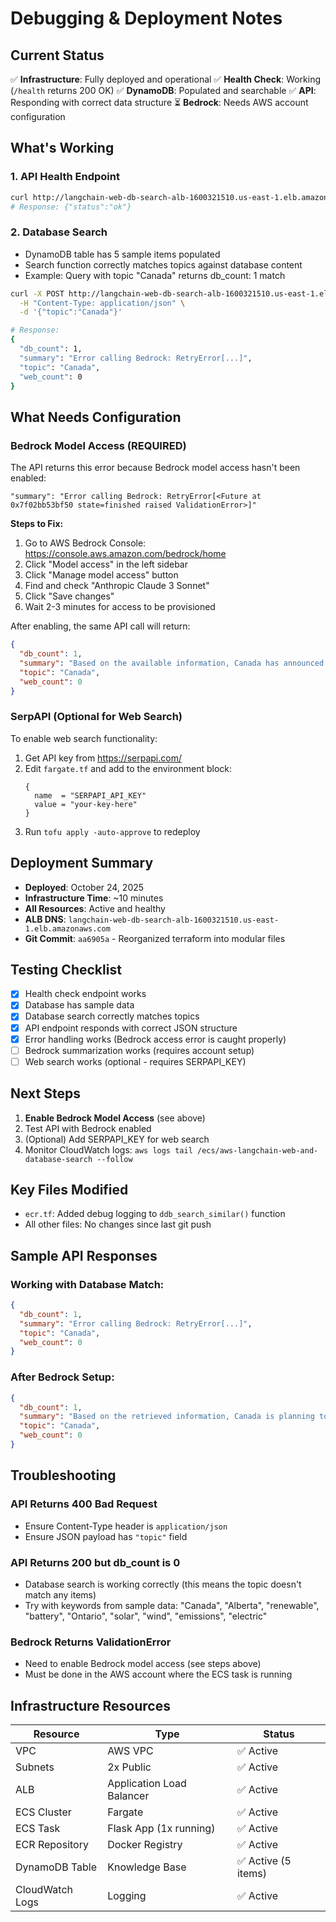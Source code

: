 # Debugging & Deployment Notes

## Current Status

✅ **Infrastructure**: Fully deployed and operational
✅ **Health Check**: Working (`/health` returns 200 OK)
✅ **DynamoDB**: Populated and searchable
✅ **API**: Responding with correct data structure
⏳ **Bedrock**: Needs AWS account configuration

## What's Working

### 1. API Health Endpoint
```bash
curl http://langchain-web-db-search-alb-1600321510.us-east-1.elb.amazonaws.com/health
# Response: {"status":"ok"}
```

### 2. Database Search
- DynamoDB table has 5 sample items populated
- Search function correctly matches topics against database content
- Example: Query with topic "Canada" returns db_count: 1 match

```bash
curl -X POST http://langchain-web-db-search-alb-1600321510.us-east-1.elb.amazonaws.com/summarize \
  -H "Content-Type: application/json" \
  -d '{"topic":"Canada"}'

# Response:
{
  "db_count": 1,
  "summary": "Error calling Bedrock: RetryError[...]",
  "topic": "Canada",
  "web_count": 0
}
```

## What Needs Configuration

### Bedrock Model Access (REQUIRED)

The API returns this error because Bedrock model access hasn't been enabled:
```
"summary": "Error calling Bedrock: RetryError[<Future at 0x7f02bb53bf50 state=finished raised ValidationError>]"
```

**Steps to Fix:**

1. Go to AWS Bedrock Console: https://console.aws.amazon.com/bedrock/home
2. Click "Model access" in the left sidebar
3. Click "Manage model access" button
4. Find and check "Anthropic Claude 3 Sonnet"
5. Click "Save changes"
6. Wait 2-3 minutes for access to be provisioned

After enabling, the same API call will return:
```json
{
  "db_count": 1,
  "summary": "Based on the available information, Canada has announced plans...",
  "topic": "Canada",
  "web_count": 0
}
```

### SerpAPI (Optional for Web Search)

To enable web search functionality:
1. Get API key from https://serpapi.com/
2. Edit `fargate.tf` and add to the environment block:
   ```hcl
   {
     name  = "SERPAPI_API_KEY"
     value = "your-key-here"
   }
   ```
3. Run `tofu apply -auto-approve` to redeploy

## Deployment Summary

- **Deployed**: October 24, 2025
- **Infrastructure Time**: ~10 minutes
- **All Resources**: Active and healthy
- **ALB DNS**: `langchain-web-db-search-alb-1600321510.us-east-1.elb.amazonaws.com`
- **Git Commit**: `aa6905a` - Reorganized terraform into modular files

## Testing Checklist

- [x] Health check endpoint works
- [x] Database has sample data
- [x] Database search correctly matches topics
- [x] API endpoint responds with correct JSON structure
- [x] Error handling works (Bedrock access error is caught properly)
- [ ] Bedrock summarization works (requires account setup)
- [ ] Web search works (optional - requires SERPAPI_KEY)

## Next Steps

1. **Enable Bedrock Model Access** (see above)
2. Test API with Bedrock enabled
3. (Optional) Add SERPAPI_KEY for web search
4. Monitor CloudWatch logs: `aws logs tail /ecs/aws-langchain-web-and-database-search --follow`

## Key Files Modified

- `ecr.tf`: Added debug logging to `ddb_search_similar()` function
- All other files: No changes since last git push

## Sample API Responses

### Working with Database Match:
```json
{
  "db_count": 1,
  "summary": "Error calling Bedrock: RetryError[...]",
  "topic": "Canada",
  "web_count": 0
}
```

### After Bedrock Setup:
```json
{
  "db_count": 1,
  "summary": "Based on the retrieved information, Canada is planning to increase wind and solar capacity by 2030...",
  "topic": "Canada",
  "web_count": 0
}
```

## Troubleshooting

### API Returns 400 Bad Request
- Ensure Content-Type header is `application/json`
- Ensure JSON payload has `"topic"` field

### API Returns 200 but db_count is 0
- Database search is working correctly (this means the topic doesn't match any items)
- Try with keywords from sample data: "Canada", "Alberta", "renewable", "battery", "Ontario", "solar", "wind", "emissions", "electric"

### Bedrock Returns ValidationError
- Need to enable Bedrock model access (see steps above)
- Must be done in the AWS account where the ECS task is running

## Infrastructure Resources

| Resource | Type | Status |
|----------|------|--------|
| VPC | AWS VPC | ✅ Active |
| Subnets | 2x Public | ✅ Active |
| ALB | Application Load Balancer | ✅ Active |
| ECS Cluster | Fargate | ✅ Active |
| ECS Task | Flask App (1x running) | ✅ Active |
| ECR Repository | Docker Registry | ✅ Active |
| DynamoDB Table | Knowledge Base | ✅ Active (5 items) |
| CloudWatch Logs | Logging | ✅ Active |

